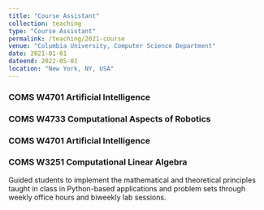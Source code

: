 ```yaml
---
title: "Course Assistant"
collection: teaching
type: "Course Assistant"
permalink: /teaching/2021-course
venue: "Columbia University, Computer Science Department"
date: 2021-01-01
dateend: 2022-05-01
location: "New York, NY, USA"
---
```


### COMS W4701 Artificial Intelligence
### COMS W4733 Computational Aspects of Robotics
### COMS W4701 Artificial Intelligence
### COMS W3251 Computational Linear Algebra

Guided students to implement the mathematical and theoretical principles taught in class in Python-based applications and problem sets through weekly office hours and biweekly lab sessions.
